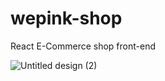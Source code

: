 # wepink-shop
React E-Commerce shop front-end



![Untitled design (2)](https://github.com/NataliaSilva10/wepink-shop/assets/116288733/5123218d-8fc2-4450-9855-172096f240b5)
